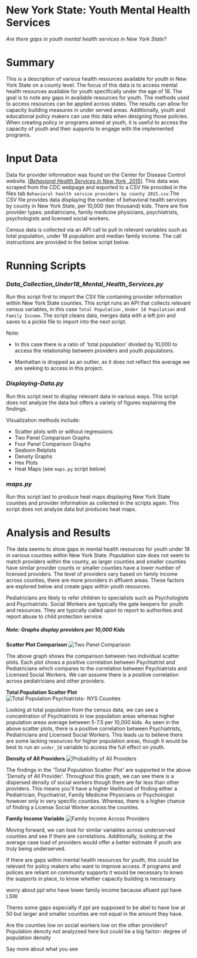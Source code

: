 # **New York State: Youth Mental Health Services**
*Are there gaps in youth mental health services in New York State?*

# Summary

This is a description of various health resources available for youth in New York State on a county level. The focus of this data is to access mental health resources available for youth specifically under the age of 18. The goal is to note any gaps in available resources for youth. The methods used to access resources can be applied across states. The results can allow for capacity building measures in under served areas. Additionally, youth and educational policy makers can use this data when designing those policies. When creating policy or programs aimed at youth, it is useful to access the capacity of youth and their supports to engage with the implemented programs.
#
# Input Data

Data for provider information was found on the Center for Disease Control website. [[*Behavioral Health Services in New York, 2015*](https://www.cdc.gov/childrensmentalhealth/stateprofiles-providers/new-york/index.html)]. This data was scraped from the CDC webpage and exported to a CSV file provided in the files tab `Behavioral health service providers by county 2015.csv`.The CSV file provides data displaying the number of behavioral health services by county in New York State, per 10,000 (ten thousand) kids. There are five provider types: pediatricians, family medicine physicians, psychiatrists, psychologists and licensed social workers. 

 Census data is collected via an API call to pull in relevant variables such as total population, under 18 population and median family income. The call instructions are provided in the below script below.

#
# Running Scripts

### *Data_Collection_Under18_Mental_Health_Services.py*

Run this script first to import the CSV file containing provider information within New York State counties. This script runs an API that collects relevant census variables, in this case `Total Population` , `Under 18 Population` and `Family Income`. The script cleans data, merges data with a left join and saves to a pickle file to import into the next script. 

Note:

* In this case there is a ratio of 'total population' divided by 10,000 to access the relationship between providers and youth populations.

* Manhattan is dropped as an outlier, as it does not reflect the average we are seeking to access in this project.  

### *Displaying-Data.py*

Run this script next to display relevant data in various ways. This script does not analyze the data but offers a variety of figures explaining the findings. 

Visualization methods include:

- Scatter plots with or without regressions
- Two Panel Comparison Graphs
- Four Panel Comparison Graphs
- Seaborn Relplots
- Density Graphs
- Hex Plots
- Heat Maps (see `maps.py` script below)

### *maps.py*

Run this script last to produce heat maps displaying New York State counties and provider information as collected in the scripts again. This script does not analyze data but produces heat maps. 

#
# Analysis and Results

The data seems to show gaps in mental health resources for youth under 18 in various counties within New York State. Population size does not seem to match providers within the county, as larger counties and smaller counties have similar provider counts or smaller counties have a lower number of licensed providers. The level of providers vary based on family income across counties, there are more providers in affluent areas. These factors are explored below and create gaps within youth resources.

Pediatricians are likely to refer children to specialists such as Psychologists and Psychiatrists. Social Workers are typically the gate keepers for youth and resources. They are typically called upon to report to authorities and report abuse to child protection service. 

##### *Note: Graphs display providers per 10,000 Kids*

**Scatter Plot Comparison**
![Two Panel Comparison](Images/TwoPanelComparison.png)

The above graph shows the comparison between two individual scatter plots. Each plot shows a positive correlation between Psychiatrist and Pediatricians which compares to the correlation between Psychiatrists and Licensed Social Workers. We can assume there is a positive correlation across pediatricians and other providers.

**Total Population Scatter Plot**
![Total Population Psychiatrists- NYS Counties](Images/TotalPopulationPsychiatrists-NYSCounties.png)

Looking at total population from the census data, we can see a concentration of Psychiatrists in low population areas whereas higher population areas average between 5-7.5 per 10,000 kids. As seen in the above scatter plots, there is a positive correlation between Psychiatrists,  Pediatricians and Licensed Social Workers. This leads us to believe there are some lacking resources for higher population areas, though it would be best to run an `under_18` variable to access the full effect on youth.

**Density of All Providers**
![Probability of All Providers](Images/ProbabilityDensityAllProviders.png)

The findings in the 'Total Population Scatter Plot' are supported in the above 'Density of All Provider'. Throughout this graph, we can see there is a dispersed density of social workers though there are far less than other providers. This means you'll have a higher likelihood of finding either a Pediatrician, Psychiatrist, Family Medicine Physicians or Psychologist however only in very specific counties. Whereas, there is a higher chance of finding a License Social Worker across the counties.

**Family Income Variable**
![Family Income Across Providers](Images/SidebySideFamilyIncomeacrossproviders.png)


Moving forward, we can look for similar variables across underserved counties and see if there are correlations. Additionally, looking at the average case load of providers would offer a better estimate if youth are truly being underserved. 

If there are gaps within mental health resources for youth, this could be relevant for policy makers who want to improve access. If programs and polices are reliant on community supports it would be necessary to knwo the supports in place, to know whether capacity building is necessary. 

worry about ppl who have lower family income because afluent ppl have LSW. 

Theres some gaps especially if ppl are supposed to be abel to have lsw at 50 but larger and smaller counties are not equal in the amount they have. 

Are the counties low on social workers low on the other providers? 
Population dencity not analyzsed here but could be a big factor- degree of population density 


Say more about what you see

